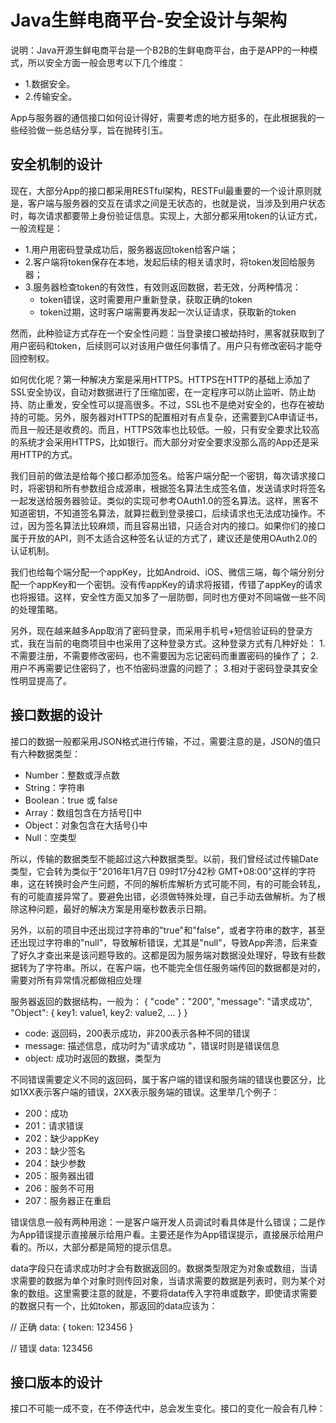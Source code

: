 # Java生鲜电商平台-安全设计与架构

说明：Java开源生鲜电商平台是一个B2B的生鲜电商平台，由于是APP的一种模式，所以安全方面一般会思考以下几个维度：
* 1.数据安全。
* 2.传输安全。

App与服务器的通信接口如何设计得好，需要考虑的地方挺多的，在此根据我的一些经验做一些总结分享，旨在抛砖引玉。

## 安全机制的设计

现在，大部分App的接口都采用RESTful架构，RESTFul最重要的一个设计原则就是，客户端与服务器的交互在请求之间是无状态的，也就是说，当涉及到用户状态时，每次请求都要带上身份验证信息。实现上，大部分都采用token的认证方式，一般流程是：
* 1.用户用密码登录成功后，服务器返回token给客户端；
* 2.客户端将token保存在本地，发起后续的相关请求时，将token发回给服务器；
* 3.服务器检查token的有效性，有效则返回数据，若无效，分两种情况：
    * token错误，这时需要用户重新登录，获取正确的token
    * token过期，这时客户端需要再发起一次认证请求，获取新的token

然而，此种验证方式存在一个安全性问题：当登录接口被劫持时，黑客就获取到了用户密码和token，后续则可以对该用户做任何事情了。用户只有修改密码才能夺回控制权。

如何优化呢？第一种解决方案是采用HTTPS。HTTPS在HTTP的基础上添加了SSL安全协议，自动对数据进行了压缩加密，在一定程序可以防止监听、防止劫持、防止重发，安全性可以提高很多。不过，SSL也不是绝对安全的，也存在被劫持的可能。另外，服务器对HTTPS的配置相对有点复杂，还需要到CA申请证书，而且一般还是收费的。而且，HTTPS效率也比较低。一般，只有安全要求比较高的系统才会采用HTTPS，比如银行。而大部分对安全要求没那么高的App还是采用HTTP的方式。

我们目前的做法是给每个接口都添加签名。给客户端分配一个密钥，每次请求接口时，将密钥和所有参数组合成源串，根据签名算法生成签名值，发送请求时将签名一起发送给服务器验证。类似的实现可参考OAuth1.0的签名算法。这样，黑客不知道密钥，不知道签名算法，就算拦截到登录接口，后续请求也无法成功操作。不过，因为签名算法比较麻烦，而且容易出错，只适合对内的接口。如果你们的接口属于开放的API，则不太适合这种签名认证的方式了，建议还是使用OAuth2.0的认证机制。

我们也给每个端分配一个appKey，比如Android、iOS、微信三端，每个端分别分配一个appKey和一个密钥。没有传appKey的请求将报错，传错了appKey的请求也将报错。这样，安全性方面又加多了一层防御，同时也方便对不同端做一些不同的处理策略。

另外，现在越来越多App取消了密码登录，而采用手机号+短信验证码的登录方式，我在当前的电商项目中也采用了这种登录方式。这种登录方式有几种好处：
1.不需要注册，不需要修改密码，也不需要因为忘记密码而重置密码的操作了；
2.用户不再需要记住密码了，也不怕密码泄露的问题了；
3.相对于密码登录其安全性明显提高了。

## 接口数据的设计
接口的数据一般都采用JSON格式进行传输，不过，需要注意的是，JSON的值只有六种数据类型：
* Number：整数或浮点数
* String：字符串
* Boolean：true 或 false
* Array：数组包含在方括号[]中
* Object：对象包含在大括号{}中
* Null：空类型

所以，传输的数据类型不能超过这六种数据类型。以前，我们曾经试过传输Date类型，它会转为类似于"2016年1月7日 09时17分42秒 GMT+08:00"这样的字符串，这在转换时会产生问题，不同的解析库解析方式可能不同，有的可能会转乱，有的可能直接异常了。要避免出错，必须做特殊处理，自己手动去做解析。为了根除这种问题，最好的解决方案是用毫秒数表示日期。

另外，以前的项目中还出现过字符串的"true"和"false"，或者字符串的数字，甚至还出现过字符串的"null"，导致解析错误，尤其是"null"，导致App奔溃，后来查了好久才查出来是该问题导致的。这都是因为服务端对数据没处理好，导致有些数据转为了字符串。所以，在客户端，也不能完全信任服务端传回的数据都是对的，需要对所有异常情况都做相应处理

服务器返回的数据结构，一般为：
{
    "code"："200",
    "message": "请求成功",
    "Object": { key1: value1, key2: value2, ... }
}

* code: 返回码，200表示成功，非200表示各种不同的错误
* message: 描述信息，成功时为"请求成功 "，错误时则是错误信息
* object: 成功时返回的数据，类型为

不同错误需要定义不同的返回码，属于客户端的错误和服务端的错误也要区分，比如1XX表示客户端的错误，2XX表示服务端的错误。这里举几个例子：
* 200：成功
* 201：请求错误
* 202：缺少appKey
* 203：缺少签名
* 204：缺少参数
* 205：服务器出错
* 206：服务不可用
* 207：服务器正在重启

错误信息一般有两种用途：一是客户端开发人员调试时看具体是什么错误；二是作为App错误提示直接展示给用户看。主要还是作为App错误提示，直接展示给用户看的。所以，大部分都是简短的提示信息。

data字段只在请求成功时才会有数据返回的。数据类型限定为对象或数组，当请求需要的数据为单个对象时则传回对象，当请求需要的数据是列表时，则为某个对象的数组。这里需要注意的就是，不要将data传入字符串或数字，即使请求需要的数据只有一个，比如token，那返回的data应该为：

// 正确
data: { token: 123456 }

// 错误
data: 123456

## 接口版本的设计
接口不可能一成不变，在不停迭代中，总会发生变化。接口的变化一般会有几种：
